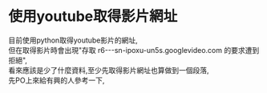# 使用youtube取得影片網址

目前使用python取得youtube影片的網址,<br>
但在取得影片時會出現"存取 r6---sn-ipoxu-un5s.googlevideo.com 的要求遭到拒絕",<br>
看來應該是少了什麼資料,至少先取得影片網址也算做到一個段落,<br>
先PO上來給有興的人參考一下,<br>

